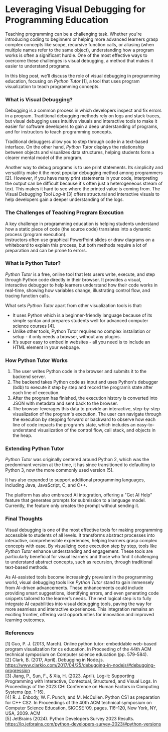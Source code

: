# Leveraging Visual Debugging for Programming Education

Teaching programming can be a challenging task. Whether you're introducing coding to beginners or helping more advanced learners grasp complex concepts like scope, recursive function calls, or aliasing (when multiple names refer to the same object), understanding how a program works is often a significant hurdle. One of the most effective ways to overcome these challenges is visual debugging, a method that makes it easier to understand programs.

In this blog post, we’ll discuss the role of visual debugging in programming education, focusing on *Python Tutor* [1], a tool that uses program visualization to teach programming concepts.

### What is Visual Debugging?

Debugging is a common process in which developers inspect and fix errors in a program. Traditional debugging methods rely on logs and stack traces, but visual debugging uses intuitive visuals and interactive tools to make it easier for software developers to gain a deep understanding of programs, and for instructors to teach programming concepts.

Traditional debuggers allow you to step through code in a text-based interface. On the other hand, *Python Tutor* displays the relationship between objects and visualizes data structures, helping students form a clearer mental model of the program.

Another way to debug programs is to use print statements. Its simplicity and versatility make it the most popular debugging method among programmers [2]. However, if you have many print statements in your code, interpreting the output can be difficult because it's often just a heterogeneous stream of text. This makes it hard to see where the printed value is coming from. The Visual Debugging Tool *Log-it* [3] offers structural and interactive visuals to help developers gain a deeper understanding of the logs.

### The Challenges of Teaching Program Execution

A key challenge in programming education is helping students understand how a static piece of code (the source code) translates into a dynamic process (program execution).  
Instructors often use graphical PowerPoint slides or draw diagrams on a whiteboard to explain this process, but both methods require a lot of preparation and can be prone to errors.

### What is Python Tutor?

*Python Tutor* is a free, online tool that lets users write, execute, and step through Python code directly in their browser. It provides a visual, interactive debugger to help learners understand how their code works in real-time, showing how variables change, illustrating control flow, and tracing function calls.

What sets *Python Tutor* apart from other visualization tools is that:

-   It uses Python which is a beginner-friendly language because of its simple syntax and prepares students well for advanced computer science courses [4].
-   Unlike other tools, Python Tutor requires no complex installation or setup - it only needs a browser, without any plugins.
-   It’s super easy to embed in websites - all you need is to include an HTML element in your webpage.

### How Python Tutor Works

1.    The user writes Python code in the browser and submits it to the backend server.
2.    The backend takes Python code as input and uses Python's debugger (bdb) to execute it step by step and record the program’s state after each line of execution.
3.    After the program has finished, the execution history is converted into JSON with metadata and sent back to the browser.
4.    The browser leverages this data to provide an interactive, step-by-step visualization of the program's execution. The user can navigate through the execution by stepping forward or backward to observe how each line of code impacts the program’s state, which includes an easy-to-understand visualization of the control flow, call stack, and objects in the heap.

### Extending Python Tutor

*Python Tutor* was originally centered around Python 2, which was the predominant version at the time, it has since transitioned to defaulting to Python 3, now the more commonly used version [5].

It has also expanded to support additional programming languages, including Java, JavaScript, C, and C++.

The platform has also embraced AI integration, offering a "Get AI Help" feature that generates prompts for submission to a language model. Currently, the feature only creates the prompt without sending it.

### Final Thoughts

Visual debugging is one of the most effective tools for making programming accessible to students of all levels. It transforms abstract processes into interactive, comprehensible experiences, helping learners grasp complex concepts with ease. By visualizing code execution step by step, tools like *Python Tutor* enhance understanding and engagement. These tools are particularly beneficial for visual learners and those who find it challenging to understand abstract concepts, such as recursion, through traditional text-based methods.

As AI-assisted tools become increasingly prevalent in the programming world, visual debugging tools like *Python Tutor* stand to gain immensely from AI-driven advancements. These enhancements could include providing smart suggestions, identifying errors, and even generating code snippets tailored to the learner’s needs. The next logical step is to fully integrate AI capabilities into visual debugging tools, paving the way for more seamless and interactive experiences. This integration remains an exciting frontier, offering vast opportunities for innovation and improved learning outcomes.


### References

[1] Guo, P. J. (2013, March). Online python tutor: embeddable web-based program visualization for cs education. In Proceeding of the 44th ACM technical symposium on Computer science education (pp. 579-584).  
[2] Clark, B. (2017, April). Debugging in Node.js. https://www.clarkio.com/2017/04/25/debugging-in-nodejs/#debugging-progression  
[3] Jiang, P., Sun, F., & Xia, H. (2023, April). Log-it: Supporting Programming with Interactive, Contextual, Structured, and Visual Logs. In Proceedings of the 2023 CHI Conference on Human Factors in Computing Systems (pp. 1-16).  
[4] R. J. Enbody, W. F. Punch, and M. McCullen. Python CS1 as preparation for C++ CS2. In Proceedings of the 40th ACM technical symposium on Computer Science Education, SIGCSE ’09, pages. 116–120, New York, NY, USA, 2009. ACM  
[5] JetBrains (2024). Python Developers Survey 2023 Results. https://lp.jetbrains.com/python-developers-survey-2023/#python-versions
